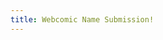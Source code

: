 ```yaml
---
title: Webcomic Name Submission!
---
```


<a-scene>
    <a-sky src="/images/panoramas/webcomice-name-submission.jpg" rotation="0 -130 0"></a-sky>
</a-scene>
